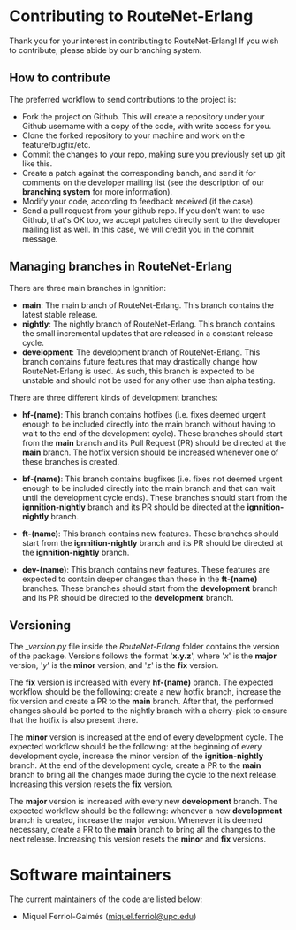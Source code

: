 # Contributing to RouteNet-Erlang

Thank you for your interest in contributing to RouteNet-Erlang! If you wish to contribute, please abide by our branching 
system.

## How to contribute
The preferred workflow to send contributions to the project is:
* Fork the project on Github. This will create a repository under your Github username with a copy of the code, 
with write access for you.
* Clone the forked repository to your machine and work on the feature/bugfix/etc.
* Commit the changes to your repo, making sure you previously set up git like this.
* Create a patch against the corresponding banch, and send it for comments on the developer mailing list (see the 
description of our **branching system** for more information).
* Modify your code, according to feedback received (if the case).
* Send a pull request from your github repo. If you don't want to use Github, that's OK too, we accept patches directly
sent to the developer mailing list as well. In this case, we will credit you in the commit message.

## Managing branches in RouteNet-Erlang

There are three main branches in Ignnition:

- **main**: The main branch of RouteNet-Erlang. This branch contains the latest stable release.
- **nightly**: The nightly branch of RouteNet-Erlang. This branch contains the small incremental updates that 
are released in a constant release cycle.
- **development**: The development branch of RouteNet-Erlang. This branch contains future features that may drastically 
change how RouteNet-Erlang is used. As such, this branch is expected to be unstable and should not be used for any other
use than alpha testing.
  
There are three different kinds of development branches:

- **hf-(name)**: This branch contains hotfixes (i.e. fixes deemed urgent enough to be included directly into the main 
branch without having to wait to the end of the development cycle). These branches should start from the **main** 
branch and its Pull Request (PR) should be directed at the **main** branch. The hotfix version should be increased whenever one of these
branches is created.
  
- **bf-(name)**: This branch contains bugfixes (i.e. fixes not deemed urgent enough to be included directly into the 
main branch and that can wait until the development cycle ends). These branches should start from the **ignnition-nightly**
branch and its PR should be directed at the **ignnition-nightly** branch.

- **ft-(name)**: This branch contains new features. These branches should start from the **ignnition-nightly** branch
and its PR should be directed at the **ignnition-nightly** branch.
  
- **dev-(name)**: This branch contains new features. These features are expected to contain deeper changes than those in
the **ft-(name)** branches. These branches should start from the **development** branch and its PR should be directed to
the **development** branch.

## Versioning

The *_version.py* file inside the *RouteNet-Erlang* folder contains the version of the package. Versions follows the 
format '**x.y.z**', where '*x*' is the **major** version, '*y*' is the **minor** version, and '*z*' is the **fix** 
version.

The **fix** version is increased with every **hf-(name)** branch. The expected workflow should be the following: create 
a new hotfix branch, increase the fix version and create a PR to the **main** branch. After that, the performed changes 
should be ported to the nightly branch with a cherry-pick to ensure that the hotfix is also present there.

The **minor** version is increased at the end of every development cycle. The expected workflow should be the following:
at the beginning of every development cycle, increase the minor version of the **ignition-nightly** branch. At the end 
of the development cycle, create a PR to the **main** branch to bring all the changes made during the cycle to the
next release. 
Increasing this version resets the **fix** version.

The **major** version is increased with every new **development** branch. The expected workflow should be the following:
whenever a new **development** branch is created, increase the major version. Whenever it is deemed necessary, create a 
PR to the **main** branch to bring all the changes to the next release.
Increasing this version resets the **minor** and **fix** versions.

# Software maintainers
The current maintainers of the code are listed below:
* Miquel Ferriol-Galmés (miquel.ferriol@upc.edu)
